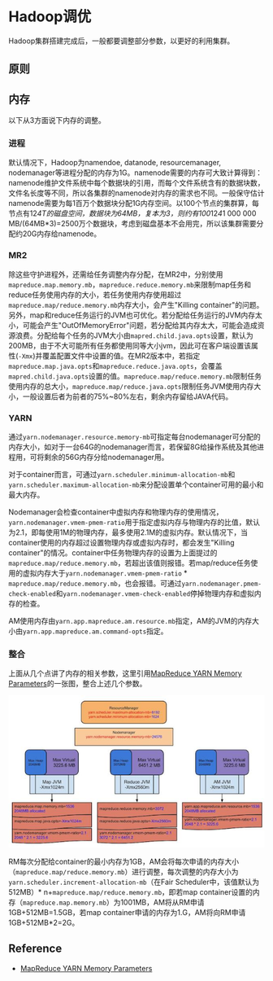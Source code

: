 # Hadoop调优

Hadoop集群搭建完成后，一般都要调整部分参数，以更好的利用集群。

## 原则

## 内存
以下从3方面说下内存的调整。
### 进程
默认情况下，Hadoop为namendoe, datanode, resourcemanager, nodemanager等进程分配的内存为1G。namenode需要的内存可大致计算得到：namenode维护文件系统中每个数据块的引用，而每个文件系统含有的数据块数，文件名长度等不同，所以各集群的namenode对内存的需求也不同。一般保守估计namenode需要为每1百万个数据块分配1G内存空间。以100个节点的集群算，每节点有12*4T的磁盘空间，数据块为64MB，复本为3，则约有100*12*4*1 000 000 MB/(64MB*3)=2500万个数据块，考虑到磁盘基本不会用完，所以该集群需要分配约20G内存给namenode。
 
### MR2
除这些守护进程外，还需给任务调整内存分配，在MR2中，分别使用`mapreduce.map.memory.mb`，`mapreduce.reduce.memory.mb`来限制map任务和reduce任务使用内存的大小，若任务使用内存使用超过`mapreduce.map/reduce.memory.mb`内存大小，会产生"Killing container"的问题。另外，map和reduce任务运行的JVM也可优化。若分配给任务运行的JVM内存太小，可能会产生"OutOfMemoryError"问题，若分配给其内存太大，可能会造成资源浪费。分配给每个任务的JVM大小由`mapred.child.java.opts`设置，默认为200MB，由于不大可能所有任务都使用同等大小jvm，因此可在客户端设置该属性(`-Xmx`)并覆盖配置文件中设置的值。在MR2版本中，若指定`mapreduce.map.java.opts`和`mapreduce.reduce.java.opts`，会覆盖`mapred.child.java.opts`设置的值。`mapreduce.map/reduce.memory.mb`限制任务使用内存的总大小，`mapreduce.map/reduce.java.opts`限制任务JVM使用内存大小，一般设置后者为前者的75%~80%左右，剩余内存留给JAVA代码。

### YARN

通过`yarn.nodemanager.resource.memory-mb`可指定每台nodemanager可分配的内存大小，如对于一台64G的nodemanager而言，若保留8G给操作系统及其他进程用，可将剩余的56G内存分给nodemanager用。

对于container而言，可通过`yarn.scheduler.minimum-allocation-mb`和`yarn.scheduler.maximum-allocation-mb`来分配设置单个container可用的最小和最大内存。

Nodemanager会检查container中虚拟内存和物理内存的使用情况，`yarn.nodemanager.vmem-pmem-ratio`用于指定虚拟内存与物理内存的比值，默认为2.1，即每使用1M的物理内存，最多使用2.1M的虚拟内存。默认情况下，当container使用的内存超过设置物理内存或虚拟内存时，都会发生"Killing container"的情况。container中任务物理内存的设置为上面提过的`mapreduce.map/reduce.memory.mb`，若超出该值则报错。若map/reduce任务使用的虚拟内存大于`yarn.nodemanager.vmem-pmem-ratio` * `mapreduce.map/reduce.memory.mb`，也会报错。可通过`yarn.nodemanager.pmem-check-enabled`和`yarn.nodemanager.vmem-check-enabled`停掉物理内存和虚拟内存的检查。

AM使用内存由`yarn.app.mapreduce.am.resource.mb`指定，AM的JVM的内存大小由`yarn.app.mapreduce.am.command-opts`指定。

### 整合
上面从几个点讲了内存的相关参数，这里引用[MapReduce YARN Memory Parameters](https://support.pivotal.io/hc/en-us/articles/201462036-MapReduce-YARN-Memory-Parameters)的一张图，整合上述几个参数。

![Copy_of_Yarn_mem_params.jpg](../../img/Copy_of_Yarn_mem_params.jpg)

RM每次分配给container的最小内存为1GB，AM会将每次申请的内存大小（`mapreduce.map/reduce.memory.mb`）进行调整，每次调整的内存大小为`yarn.scheduler.increment-allocation-mb`（在Fair Scheduler中，该值默认为512MB）* n+`mapreduce.map/reduce.memory.mb`，即若map container设置的内存（`mapreduce.map.memory.mb`）为1001MB，AM将从RM申请1GB+512MB=1.5GB，若map container申请的内存为1.G，AM将向RM申请1GB+512MB*2=2G。






## Reference
- [MapReduce YARN Memory Parameters](https://support.pivotal.io/hc/en-us/articles/201462036-MapReduce-YARN-Memory-Parameters)
